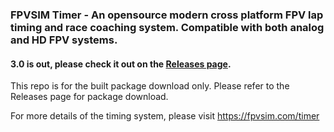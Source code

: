 ### FPVSIM Timer - An opensource modern cross platform FPV lap timing and race coaching system. Compatible with both analog and HD FPV systems.

#### 3.0 is out, please check it out on the [Releases page](https://github.com/qdrk/fpvsim-timer-app/releases).

This repo is for the built package download only. Please refer to the Releases page for package download.

For more details of the timing system, please visit https://fpvsim.com/timer
